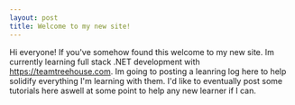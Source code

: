 ```yaml
---
layout: post
title: Welcome to my new site!
---
```


Hi everyone! If you've somehow found this welcome to my new site. Im currently learning full stack .NET development with https://teamtreehouse.com. Im going to posting a leanring log here to help solidify everything I'm learning with them. I'd like to eventually post some tutorials here aswell at some point to help any new learner if I can.
